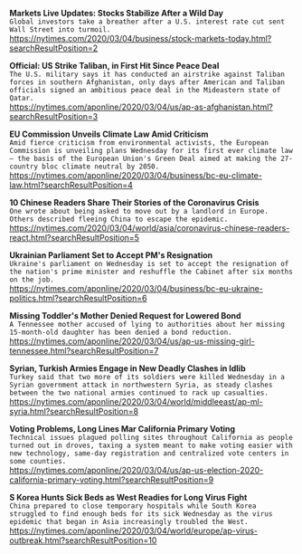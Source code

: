 **Markets Live Updates: Stocks Stabilize After a Wild Day**\
`Global investors take a breather after a U.S. interest rate cut sent Wall Street into turmoil.`\
https://nytimes.com/2020/03/04/business/stock-markets-today.html?searchResultPosition=2

**Official: US Strike Taliban, in First Hit Since Peace Deal**\
`The U.S. military says it has conducted an airstrike against Taliban forces in southern Afghanistan, only days after American and Taliban officials signed an ambitious peace deal in the Mideastern state of Qatar.`\
https://nytimes.com/aponline/2020/03/04/us/ap-as-afghanistan.html?searchResultPosition=3

**EU Commission Unveils Climate Law Amid Criticism**\
`Amid fierce criticism from environmental activists, the European Commission is unveiling plans Wednesday for its first ever climate law — the basis of the European Union's Green Deal aimed at making the 27-country bloc climate neutral by 2050.`\
https://nytimes.com/aponline/2020/03/04/business/bc-eu-climate-law.html?searchResultPosition=4

**10 Chinese Readers Share Their Stories of the Coronavirus Crisis**\
`One wrote about being asked to move out by a landlord in Europe. Others described fleeing China to escape the epidemic.`\
https://nytimes.com/2020/03/04/world/asia/coronavirus-chinese-readers-react.html?searchResultPosition=5

**Ukrainian Parliament Set to Accept PM's Resignation**\
`Ukraine's parliament on Wednesday is set to accept the resignation of the nation's prime minister and reshuffle the Cabinet after six months on the job.`\
https://nytimes.com/aponline/2020/03/04/business/bc-eu-ukraine-politics.html?searchResultPosition=6

**Missing Toddler's Mother Denied Request for Lowered Bond**\
`A Tennessee mother accused of lying to authorities about her missing 15-month-old daughter has been denied a bond reduction.`\
https://nytimes.com/aponline/2020/03/04/us/ap-us-missing-girl-tennessee.html?searchResultPosition=7

**Syrian, Turkish Armies Engage in New Deadly Clashes in Idlib**\
`Turkey said that two more of its soldiers were killed Wednesday in a Syrian government attack in northwestern Syria, as steady clashes between the two national armies continued to rack up casualties.`\
https://nytimes.com/aponline/2020/03/04/world/middleeast/ap-ml-syria.html?searchResultPosition=8

**Voting Problems, Long Lines Mar California Primary Voting**\
`Technical issues plagued polling sites throughout California as people turned out in droves, taxing a system meant to make voting easier with new technology, same-day registration and centralized vote centers in some counties.`\
https://nytimes.com/aponline/2020/03/04/us/ap-us-election-2020-california-primary-voting.html?searchResultPosition=9

**S Korea Hunts Sick Beds as West Readies for Long Virus Fight**\
`China prepared to close temporary hospitals while South Korea struggled to find enough beds for its sick Wednesday as the virus epidemic that began in Asia increasingly troubled the West.`\
https://nytimes.com/aponline/2020/03/04/world/europe/ap-virus-outbreak.html?searchResultPosition=10

